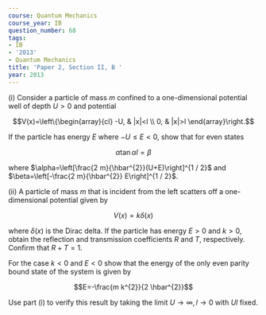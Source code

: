 ```yaml
---
course: Quantum Mechanics
course_year: IB
question_number: 68
tags:
- IB
- '2013'
- Quantum Mechanics
title: 'Paper 2, Section II, B '
year: 2013
---
```




(i) Consider a particle of mass $m$ confined to a one-dimensional potential well of depth $U>0$ and potential

$$V(x)=\left\{\begin{array}{cl}
-U, & |x|<l \\
0, & |x|>l
\end{array}\right.$$

If the particle has energy $E$ where $-U \leqslant E<0$, show that for even states

$$\alpha \tan \alpha l=\beta$$

where $\alpha=\left[\frac{2 m}{\hbar^{2}}(U+E)\right]^{1 / 2}$ and $\beta=\left[-\frac{2 m}{\hbar^{2}} E\right]^{1 / 2}$.

(ii) A particle of mass $m$ that is incident from the left scatters off a one-dimensional potential given by

$$V(x)=k \delta(x)$$

where $\delta(x)$ is the Dirac delta. If the particle has energy $E>0$ and $k>0$, obtain the reflection and transmission coefficients $R$ and $T$, respectively. Confirm that $R+T=1$.

For the case $k<0$ and $E<0$ show that the energy of the only even parity bound state of the system is given by

$$E=-\frac{m k^{2}}{2 \hbar^{2}}$$

Use part (i) to verify this result by taking the limit $U \rightarrow \infty, l \rightarrow 0$ with $U l$ fixed.